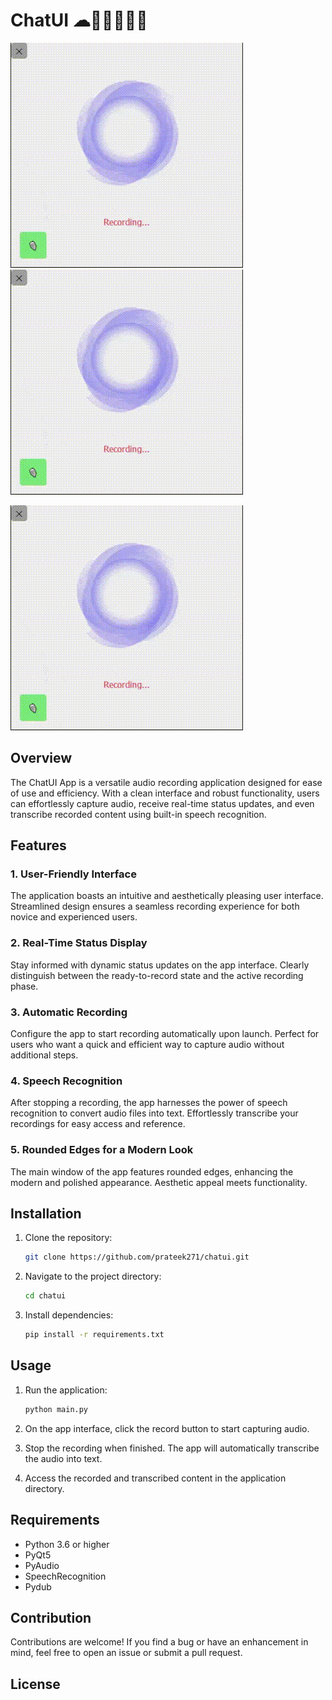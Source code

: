 # ChatUI ☁👨‍🎤🚀🤘🤘

<img src="https://github.com/praTeek271/ChatUI/blob/16470950f2f675af010149861cdd79a934f80eb5/__pycache__/chatui.gif" alt="chat_app_gif">

<img src="https://github.com/praTeek271/ChatUI/blob/main/__pycache__/chatui.gif" alt="chat_app_gif">

![chat_app_gif](https://github.com/praTeek271/ChatUI/blob/16470950f2f675af010149861cdd79a934f80eb5/__pycache__/chatui.gif)
## Overview

The ChatUI App is a versatile audio recording application designed for ease of use and efficiency. With a clean interface and robust functionality, users can effortlessly capture audio, receive real-time status updates, and even transcribe recorded content using built-in speech recognition.

## Features

### 1. User-Friendly Interface

The application boasts an intuitive and aesthetically pleasing user interface. Streamlined design ensures a seamless recording experience for both novice and experienced users.

### 2. Real-Time Status Display

Stay informed with dynamic status updates on the app interface. Clearly distinguish between the ready-to-record state and the active recording phase.

### 3. Automatic Recording

Configure the app to start recording automatically upon launch. Perfect for users who want a quick and efficient way to capture audio without additional steps.

### 4. Speech Recognition

After stopping a recording, the app harnesses the power of speech recognition to convert audio files into text. Effortlessly transcribe your recordings for easy access and reference.

### 5. Rounded Edges for a Modern Look

The main window of the app features rounded edges, enhancing the modern and polished appearance. Aesthetic appeal meets functionality.

## Installation

1. Clone the repository:

   ```bash
   git clone https://github.com/prateek271/chatui.git
   ```

2. Navigate to the project directory:

   ```bash
   cd chatui
   ```

3. Install dependencies:

   ```bash
   pip install -r requirements.txt
   ```

## Usage

1. Run the application:

   ```bash
   python main.py
   ```

2. On the app interface, click the record button to start capturing audio.

3. Stop the recording when finished. The app will automatically transcribe the audio into text.

4. Access the recorded and transcribed content in the application directory.

## Requirements

- Python 3.6 or higher
- PyQt5
- PyAudio
- SpeechRecognition
- Pydub

## Contribution

Contributions are welcome! If you find a bug or have an enhancement in mind, feel free to open an issue or submit a pull request.

## License
